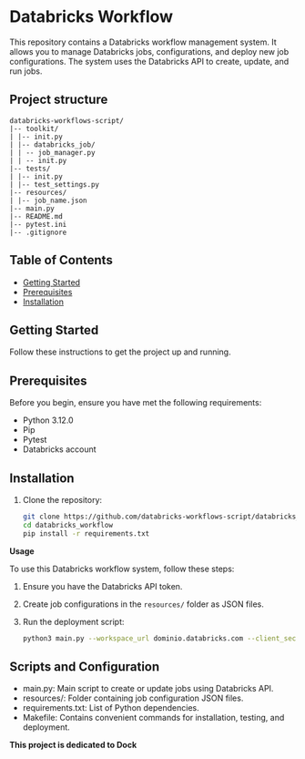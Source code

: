 # Databricks Workflow

This repository contains a Databricks workflow management system. It allows you to manage Databricks jobs, configurations, and deploy new job configurations. The system uses the Databricks API to create, update, and run jobs.

## Project structure

    databricks-workflows-script/
    |-- toolkit/
    | |-- init.py
    | |-- databricks_job/
    | | -- job_manager.py
    | | -- init.py
    |-- tests/
    | |-- init.py
    | |-- test_settings.py
    |-- resources/
    | |-- job_name.json
    |-- main.py
    |-- README.md
    |-- pytest.ini
    |-- .gitignore

## Table of Contents

- [Getting Started](#getting-started)
- [Prerequisites](#prerequisites)
- [Installation](#installation)


## Getting Started

Follow these instructions to get the project up and running.

## Prerequisites

Before you begin, ensure you have met the following requirements:
- Python 3.12.0
- Pip
- Pytest
- Databricks account

## Installation

1. Clone the repository:

   ```bash
   git clone https://github.com/databricks-workflows-script/databricks_workflow.git
   cd databricks_workflow
   pip install -r requirements.txt

**Usage**

To use this Databricks workflow system, follow these steps:

1. Ensure you have the Databricks API token.
   
2. Create job configurations in the `resources/` folder as JSON files.

3. Run the deployment script:

   ```bash
   python3 main.py --workspace_url dominio.databricks.com --client_secret token --filename job_name

## Scripts and Configuration

- main.py: Main script to create or update jobs using Databricks API.
- resources/: Folder containing job configuration JSON files.
- requirements.txt: List of Python dependencies.
- Makefile: Contains convenient commands for installation, testing, and deployment.   



**This project is dedicated to Dock**